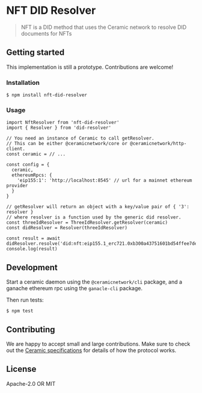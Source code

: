 # NFT DID Resolver

> NFT is a DID method that uses the Ceramic network to resolve DID documents for NFTs

## Getting started

This implementation is still a prototype. Contributions are welcome!

### Installation
```
$ npm install nft-did-resolver
```

### Usage

```
import NftResolver from 'nft-did-resolver'
import { Resolver } from 'did-resolver'

// You need an instance of Ceramic to call getResolver.
// This can be either @ceramicnetwork/core or @ceramicnetwork/http-client.
const ceramic = // ...

const config = {
  ceramic,
  ethereumRpcs: {
    'eip155:1': 'http://localhost:8545' // url for a mainnet ethereum provider
  }
}

// getResolver will return an object with a key/value pair of { '3': resolver }
// where resolver is a function used by the generic did resolver.
const threeIdResolver = ThreeIdResolver.getResolver(ceramic)
const didResolver = Resolver(threeIdResolver)

const result = await didResolver.resolve('did:nft:eip155.1_erc721.0xb300a43751601bd54ffee7de35929537b28e1488_2')
console.log(result)
```

## Development
Start a ceramic daemon using the `@ceramicnetwork/cli` package, and a ganache ethereum rpc using the `ganacle-cli` package.


Then run tests:
```
$ npm test
```


## Contributing
We are happy to accept small and large contributions. Make sure to check out the [Ceramic specifications](https://github.com/ceramicnetwork/specs) for details of how the protocol works.


## License
Apache-2.0 OR MIT
